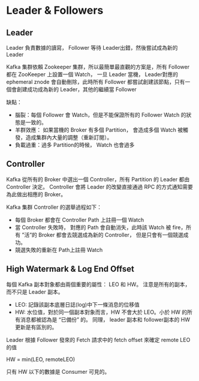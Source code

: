 # Leader & Followers

## Leader

Leader 負責數據的讀寫， Follower 等待 Leader出錯，然後嘗試成為新的 Leader

Kafka 集群依賴 Zookeeper 集群，所以最簡單最直觀的方案是，所有 Follower 都在 ZooKeeper 上設置一個 Watch， 一旦 Leader 當機， Leader對應的 ephemeral znode 會自動刪除，此時所有 Follower 都嘗試創建該節點，只有一個會創建成功成為新的 Leader，其他的繼續當 Follower

缺點：

- 腦裂：每個 Follower 會 Watch，但是不能保證所有的 Follower Watch 的狀態是一致的。
- 羊群效應： 如果當機的 Broker 有多個 Partition， 會造成多個 Watch 被觸發，造成集群內大量的調整（重新訂閱）。
- 負載過重：過多 Partition的時候， Watch 也會過多

## Controller

Kafka 從所有的 Broker 中選出一個 Controller，所有 Partition 的 Leader 都由 Controller 決定。 Controller 會將 Leader 的改變直接通過 RPC 的方式通知需要為此做出相應的 Broker。

Kafka 集群 Controller 的選舉過程如下：

- 每個 Broker 都會在 Controller Path 上註冊一個 Watch
- 當 Controller 失敗時， 對應的 Path 會自動消失，此時該 Watch 被 fire，所有 ”活”的 Broker 都會去競選成為新的 Controller， 但是只會有一個競選成功。
- 競選失敗的重新在 Path上註冊 Watch

## High Watermark & Log End Offset

每個 Kafka 副本對象都由兩個重要的屬性： LEO 和 HW。 注意是所有的副本，而不只是 Leader 副本。

- LEO: 記錄該副本底層日誌(log)中下一條消息的位移值
- HW: 水位值，對於同一個副本對象而言，HW 不會大於 LEO。小於 HW 的所有消息都被認為是 “已備份” 的。 同理， leader 副本和 follower副本的 HW 更新是有區別的。

Leader 根據 Follower 發來的 Fetch 請求中的 fetch offset 來確定 remote LEO 的值

HW = min(LEO, remoteLEO)

只有 HW 以下的數據是 Consumer 可見的。
